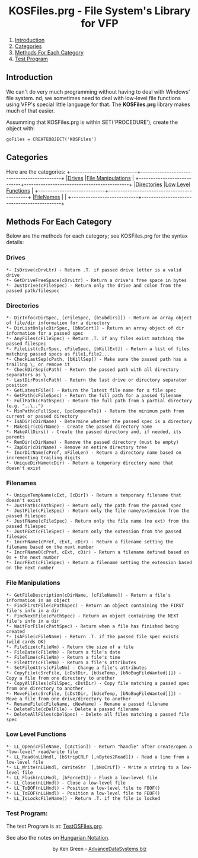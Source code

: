 # <center>KOSFiles.prg - File System's Library for VFP</center>

1. [Introduction](#introduction)
2. [Categories](#categories)
3. [Methods For Each Category](#methods-for-each-category)
4. [Test Program](#test-program)

## Introduction

We can't do very much programming without having to deal with Windows' file system. nd, we sometimes need to deal with low-level file functions using VFP's special little language for that. The **KOSFiles.prg** library makes much of that easier.

Assumming that KOSFiles.prg is within SET('PROCEDURE'), create the object with:
```foxpro
goFiles = CREATEOBJECT('KOSFiles')
```

## Categories
Here are the categories:
+----------------------------+--------------------------------------------+
|[Drives](#drives)           |[File Manipulations](#file-manipulations)   |
+----------------------------+--------------------------------------------+
|[Directories](#directories) |[Low Level Functions](#low-level-functions) |
+----------------------------+--------------------------------------------+
|[FileNames](#filenames)     |                                            |
+----------------------------+--------------------------------------------+

## Methods For Each Category

Below are the methods for each category; see KOSFiles.prg for the syntax details:

### Drives
```foxpro
*- IsDrive(cDrvLtr) - Return .T. if passed drive letter is a valid drive
*- GetDriveFreeSpace(cDrvLtr) - Return a drive's free space in bytes
*- JustDrive(cFileSpec) - Return only the drive and colon from the passed path/filespec
```

### Directories
```foxpro
*- DirInfo(cDirSpec, [cFileSpec, [bSubdirs]]) - Return an array object of file/dir information for a directory
*- DirListOnly(cDirSpec, [bNoSort]) - Return an array object of dir information for a passed spec
*- AnyFiles(cFileSpec) - Return .T. if any files exist matching the passed filespec
*- FileList(cDirSpec, cFileSpec, [bKillExt]) - Return a list of files matching passed specs as file1,file2...
*- CheckLastSep(cPath, [bKillSep]) - Make sure the passed path has a trailing \, or remove it
*- CheckDirSep(cPath) - Return the passed path with all directory separators as \
*- LastDirPosn(cPath) - Return the last drive or directory separator position
*- GetLatestFile() - Return the latest file name for a file spec
*- GetPath(cFileSpec) - Return the full path for a passed filename
*- FullPath(cPathSpec) - Return the full path from a partial directory (e.g. "..\..")
*- MinPath(cFullSpec, [pcCompareTo]) - Return the minimum path from current or passed directory
*- IsADir(cDirName) - Determine whether the passed spec is a directory
*- MakeDir(cDirName) - Create the passed directory name
*- MakeAllDirs() - Create the passed directory and, if needed, its parents
*- RemDir(cDirName) - Remove the passed directory (must be empty)
*- ZapDir(cDirName) - Remove an entire directory tree
*- IncrDirName(cPref, nFileLen) - Return a directory name based on incrementing trailing digits
*- UniqueDirName(cDir) - Return a temporary directory name that doesn't exist
```

### Filenames
```foxpro
*- UniqueTempName(cExt, [cDir]) - Return a temporary filename that doesn't exist
*- JustPath(cPathSpec) - Return only the path from the passed spec
*- JustFile(cFileSpec) - Return only the file name/extension from the passed filespec
*- JustFName(cFileSpec) - Return only the file name (no ext) from the passed filespec
*- JustFExt(cFileSpec) - Return only the extension from the passed filespec
*- IncrFName(cPref, cExt, cDir) - Return a filename setting the filename based on the next number
*- IncrFName0(cPref, cExt, cDir) - Return a filename defined based on 0s + the next number
*- IncrFExt(cFileSpec) - Return a filename setting the extension based on the next number
```

### File Manipulations
```foxpro
*- GetFileDescription(cDirName, [cFileName]) - Return a file's information in an object
*- FindFirstFile(cPathSpec) - Return an object containing the FIRST file's info in a dir
*- FindNextFile(cPathSpec) - Return an object containing the NEXT file's info in a dir
*- WaitForFile(cPathSpec) - Return when a file has finished being created
*- IsAFile(cFileName) - Return .T. if the passed file spec exists (wild cards OK)
*- FileSize(cFileNm) - Return the size of a file
*- FileDate(cFileNm) - Return a file's date
*- FileTime(cFileNm) - Return a file's time
*- FileAttr(cFileNm) - Return a file's attributes
*- SetFileAttrs(cFileNm) - Change a file's attributes
*- CopyFile(cSrcFile, [cDstDir, [bUseTemp, [bNoBugFileWanted]]]) - Copy a file from one directory to another
*- CopyAllFiles(cFilSpec, cDstDir) - Copy file matching a passed spec from one directory to another
*- MoveFile(cSrcFile, [cDstDir, [bUseTemp, [bNoBugFileWanted]]]) - Move a file from one drive/directory to another
*- RenameFile(cFileName, cNewName) - Rename a passed filename
*- DeleteFile(cDelFile) - Delete a passed filename
*- DeleteAllFiles(cDelSpec) - Delete all files matching a passed file spec
```

### Low Level Functions
```foxpro
*- LL_Open(cFileName, [cAction]) - Return "handle" after create/open a "low-level" read/write file
*- LL_Read(nLLHndl, [bStripCRLF [,nBytes2Read]]) - Read a line from a low-level file
*- LL_Write(nLLHndl, cWriteStr  [,bNoCrLf]) - Write a string to a low-level file
*- LL_Flush(nLLHndl, [bForceIt]) - Flush a low-level file
*- LL_Close(nLLHndl) - Close a low-level file
*- LL_ToBOF(nLLHndl) - Position a low-level file to FBOF()
*- LL_ToEOF(nLLHndl) - Position a low-level file to FEOF()
*- LL_IsLockcFileName() - Return .T. if the file is locked
```

### Test Program:
The test Program is at: [TestOSFiles.prg](file:///OSFilesTests/TestOSFiles.prg).

See also the notes on [Hungarian Notation](file:///./HungarianNotation.md).
<br>

<font size="2"><center>
by Ken Green - [AdvanceDataSystems.biz](http://AdvanceDataSystems.biz)
</center></font>